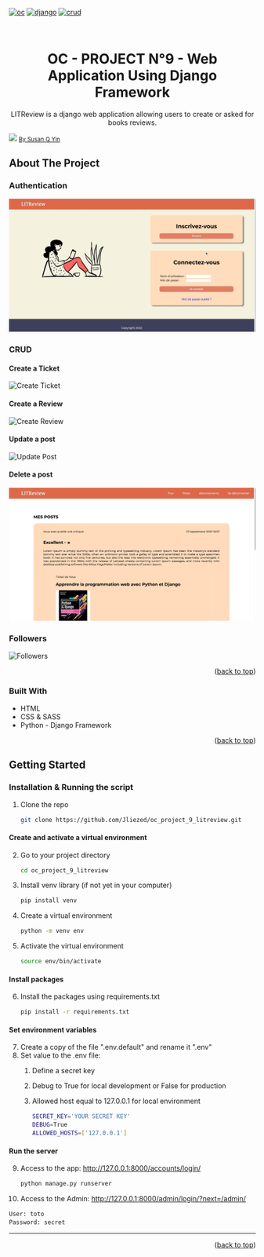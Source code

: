 <div id="top"></div>

<!-- PROJECT SHIELDS -->
<!--
*** I'm using markdown "reference style" links for readability.
*** Reference links are enclosed in brackets [ ] instead of parentheses ( ).
*** See the bottom of this document for the declaration of the reference variables
*** for contributors-url, forks-url, etc. This is an optional, concise syntax you may use.
*** https://www.markdownguide.org/basic-syntax/#reference-style-links
-->

[![oc][oc-project-shield]][oc-project-url]
[![django][django-shield]][django-url]
[![crud][crud-shield]][crud-url]



<!-- PROJECT LOGO -->
<br />
<div align="center">

<h1 align="center">OC - PROJECT N°9 - Web Application Using Django Framework</h1>

  <p align="center">
   LITReview is a django web application allowing users to create or asked for books reviews.
    <br />
    </p>
</div>

<img src="https://images.unsplash.com/photo-1524995997946-a1c2e315a42f?ixlib=rb-4.0.3&ixid=MnwxMjA3fDB8MHxwaG90by1wYWdlfHx8fGVufDB8fHx8&auto=format&fit=crop&w=1470&q=80">
<a href="https://images.unsplash.com/photo-1524995997946-a1c2e315a42f?ixlib=rb-4.0.3&ixid=MnwxMjA3fDB8MHxwaG90by1wYWdlfHx8fGVufDB8fHx8&auto=format&fit=crop&w=1470&q=80"><small>By Susan Q Yin</small></a>





<!-- ABOUT THE PROJECT -->
## About The Project

### Authentication
![Authentication](static/assets/oc_project_9_authentication.gif)


### CRUD
#### Create a Ticket
![Create Ticket](static/assets/oc_project_9_create.gif)
#### Create a Review
![Create Review](static/assets/oc_project_9_create_review.gif)
#### Update a post
![Update Post](static/assets/oc_project_9_update.gif)
#### Delete a post
![Update Post](static/assets/oc_project_9_delete.gif)


### Followers
![Followers](static/assets/oc_project_9_followers.gif)

<p align="right">(<a href="#top">back to top</a>)</p>



### Built With

* HTML
* CSS & SASS
* Python - Django Framework

<p align="right">(<a href="#top">back to top</a>)</p>



<!-- GETTING STARTED -->
## Getting Started

### Installation & Running the script

1. Clone the repo
   ```sh
   git clone https://github.com/Jliezed/oc_project_9_litreview.git
   ```

#### Create and activate a virtual environment
2. Go to your project directory
   ```sh
   cd oc_project_9_litreview
   ```
3. Install venv library (if not yet in your computer)
   ```sh
   pip install venv
   ```
4. Create a virtual environment
   ```sh
   python -m venv env
   ```
5. Activate the virtual environment
   ```sh
   source env/bin/activate
   ```
#### Install packages
6. Install the packages using requirements.txt
   ```sh
   pip install -r requirements.txt
   ```
#### Set environment variables
7. Create a copy of the file ".env.default" and rename it ".env"
8. Set value to the .env file:
   1. Define a secret key
   2. Debug to True for local development or False for production
   3. Allowed host equal to 127.0.0.1 for local environment

      ```sh
      SECRET_KEY='YOUR SECRET KEY'
      DEBUG=True
      ALLOWED_HOSTS=['127.0.0.1']
      ```

#### Run the server
9. Access to the app: http://127.0.0.1:8000/accounts/login/
   ```sh
   python manage.py runserver
   ```
10. Access to the Admin: http://127.0.0.1:8000/admin/login/?next=/admin/
   ```sh
   User: toto
   Password: secret
   ```
---


<p align="right">(<a href="#top">back to top</a>)</p>










<!-- MARKDOWN LINKS & IMAGES -->
<!-- https://www.markdownguide.org/basic-syntax/#reference-style-links -->
[oc-project-shield]: https://img.shields.io/badge/OPENCLASSROOMS-PROJECT-blueviolet?style=for-the-badge
[oc-project-url]: https://openclassrooms.com/fr/paths/518-developpeur-dapplication-python

[django-shield]: https://img.shields.io/badge/Django-blue?style=for-the-badge
[django-url]: https://www.djangoproject.com/

[crud-shield]: https://img.shields.io/badge/-CRUD-blue?style=for-the-badge
[crud-url]: https://en.wikipedia.org/wiki/Create,_read,_update_and_delete

